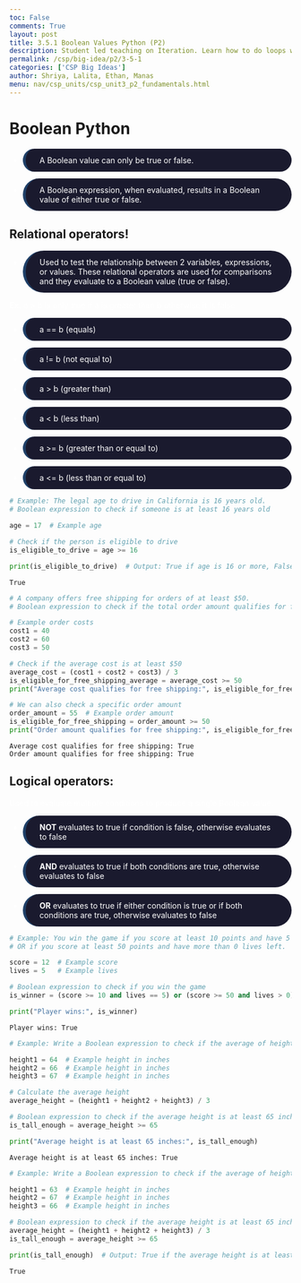 ```yaml
---
toc: False
comments: True
layout: post
title: 3.5.1 Boolean Values Python (P2)
description: Student led teaching on Iteration. Learn how to do loops with Java and Python.
permalink: /csp/big-idea/p2/3-5-1
categories: ['CSP Big Ideas']
author: Shriya, Lalita, Ethan, Manas
menu: nav/csp_units/csp_unit3_p2_fundamentals.html
---
```


# Boolean Python

- A Boolean value can only be true or false.
- A Boolean expression, when evaluated, results in a Boolean value of either true or false.

## Relational operators!
- Used to test the relationship between 2 variables, expressions, or values. These relational operators are used for comparisons and they evaluate to a Boolean value (true or false).

<b>Ex.</b> a > b is only true if a is greater than b otherwise it is false 

- a == b (equals)	
- a != b (not equal to)
- a > b (greater than)
- a < b (less than)
- a >= b (greater than or equal to)
- a <= b (less than or equal to)



```python
# Example: The legal age to drive in California is 16 years old.
# Boolean expression to check if someone is at least 16 years old

age = 17  # Example age

# Check if the person is eligible to drive
is_eligible_to_drive = age >= 16

print(is_eligible_to_drive)  # Output: True if age is 16 or more, False otherwise

```

    True



```python
# A company offers free shipping for orders of at least $50.
# Boolean expression to check if the total order amount qualifies for free shipping

# Example order costs
cost1 = 40
cost2 = 60
cost3 = 50

# Check if the average cost is at least $50
average_cost = (cost1 + cost2 + cost3) / 3
is_eligible_for_free_shipping_average = average_cost >= 50
print("Average cost qualifies for free shipping:", is_eligible_for_free_shipping_average)

# We can also check a specific order amount
order_amount = 55  # Example order amount
is_eligible_for_free_shipping = order_amount >= 50
print("Order amount qualifies for free shipping:", is_eligible_for_free_shipping)

```

    Average cost qualifies for free shipping: True
    Order amount qualifies for free shipping: True


## Logical operators:
Used to evaluate multiple conditions to produce a single Boolean value.

- <b>NOT</b>	evaluates to true if condition is false, otherwise evaluates to false
- <b>AND</b>	evaluates to true if both conditions are true, otherwise evaluates to false
- <b>OR</b>	evaluates to true if either condition is true or if both conditions are true, otherwise evaluates to false


```python
# Example: You win the game if you score at least 10 points and have 5 lives left 
# OR if you score at least 50 points and have more than 0 lives left.

score = 12  # Example score
lives = 5   # Example lives

# Boolean expression to check if you win the game
is_winner = (score >= 10 and lives == 5) or (score >= 50 and lives > 0)

print("Player wins:", is_winner)

```

    Player wins: True



```python
# Example: Write a Boolean expression to check if the average of height1, height2, and height3 is at least 65 inches.

height1 = 64  # Example height in inches
height2 = 66  # Example height in inches
height3 = 67  # Example height in inches

# Calculate the average height
average_height = (height1 + height2 + height3) / 3

# Boolean expression to check if the average height is at least 65 inches
is_tall_enough = average_height >= 65

print("Average height is at least 65 inches:", is_tall_enough)

```

    Average height is at least 65 inches: True



```python
# Example: Write a Boolean expression to check if the average of height1, height2, and height3 is at least 65 inches.

height1 = 63  # Example height in inches
height2 = 67  # Example height in inches
height3 = 66  # Example height in inches

# Boolean expression to check if the average height is at least 65 inches
average_height = (height1 + height2 + height3) / 3
is_tall_enough = average_height >= 65

print(is_tall_enough)  # Output: True if the average height is at least 65 inches, False otherwise

```

    True


<style>
    article {
        background-color: #000000 !important; /* Black background */
        border: 3px solid #1a1a2e !important; /* Dark blue border */
        padding: 25px !important;
        border-radius: 50px !important;
    }
    article h1 {
        color: #ffffff !important; /* White header */
    }
    article h2, h3, h4, p {
        color: #ffffff !important; /* White text */
    }
    article ul, ol, li {
        background-color: #1a1a2e !important; /* Dark blue for lists */
        border-left: 5px solid #1f4068 !important; /* Slightly lighter blue list border */
        color: #ffffff !important; /* White list text */
        padding: 12px 25px !important;
        margin: 12px 0 !important;
        border-radius: 50px !important;
    }
    article .center-text {
        text-align: center !important;
    }
    article summary {
        color: #ffffff !important; /* White summary */
    }
    article code {
        color: #ffffff !important; /* White code text */
        background-color: #1f4068 !important; /* Dark blue background */
        padding: 3px 6px !important;
        border-radius: 50px !important;
    }
</style>

